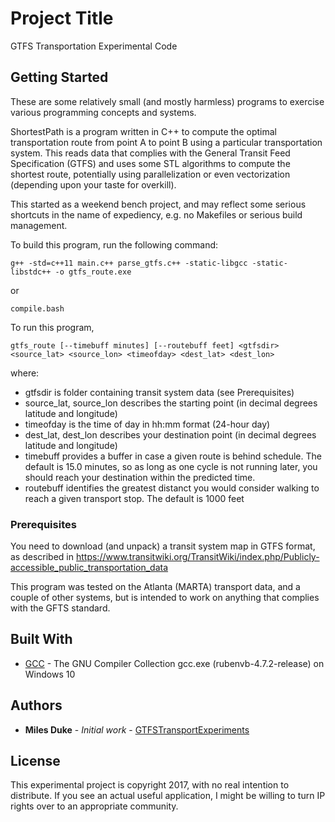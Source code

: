 # Project Title

GTFS Transportation Experimental Code

## Getting Started

These are some relatively small (and mostly harmless) programs to exercise various programming concepts and systems.

ShortestPath is a program written in C++ to compute the optimal transportation route from point A to point B using a particular transportation system.  This reads data that complies with the General Transit Feed Specification (GTFS) and uses some STL algorithms to compute the shortest route, potentially using parallelization or even vectorization (depending upon your taste for overkill).

This started as a weekend bench project, and may reflect some serious shortcuts in the name of expediency, e.g. no Makefiles or serious build management.

To build this program, run the following command:

```
g++ -std=c++11 main.c++ parse_gtfs.c++ -static-libgcc -static-libstdc++ -o gtfs_route.exe
```

or

```
compile.bash
```

To run this program,

```
gtfs_route [--timebuff minutes] [--routebuff feet] <gtfsdir> <source_lat> <source_lon> <timeofday> <dest_lat> <dest_lon>
```

where:


* gtfsdir is folder containing transit system data (see Prerequisites)
* source_lat, source_lon describes the starting point (in decimal degrees latitude and longitude)
* timeofday is the time of day in hh:mm format (24-hour day)
* dest_lat, dest_lon describes your destination point (in decimal degrees latitude and longitude)
* timebuff provides a buffer in case a given route is behind schedule.  The default is 15.0 minutes, so as long as one cycle is not running later, you should reach your destination within the predicted time.
* routebuff identifies the greatest distanct you would consider walking to reach a given transport stop.  The default is 1000 feet

### Prerequisites

You need to download (and unpack) a transit system map in GTFS format, as described in https://www.transitwiki.org/TransitWiki/index.php/Publicly-accessible_public_transportation_data

This program was tested on the Atlanta (MARTA) transport data, and a couple of other systems, but is intended to work on anything that complies with the GFTS standard.

## Built With

* [GCC](https://gcc.gnu.org/) - The GNU Compiler Collection gcc.exe (rubenvb-4.7.2-release) on Windows 10

## Authors

* **Miles Duke** - *Initial work* - [GTFSTransportExperiments](https://github.com/dukeofbrookhaven/GTFSTransportExperiments)

## License

This experimental project is copyright 2017, with no real intention to distribute.  If you see an actual useful application, I might be willing to turn IP rights over to an appropriate community.
